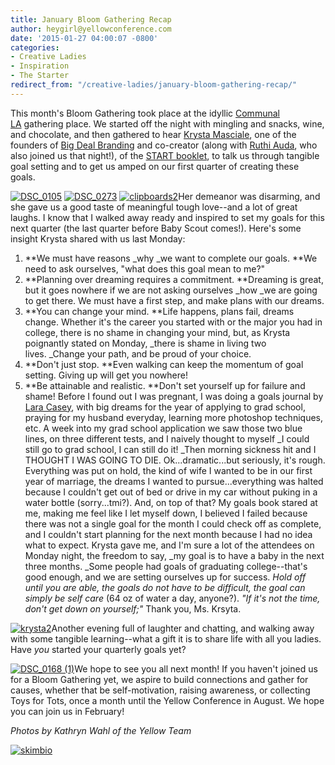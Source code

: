 ```yaml
---
title: January Bloom Gathering Recap
author: heygirl@yellowconference.com
date: '2015-01-27 04:00:07 -0800'
categories:
- Creative Ladies
- Inspiration
- The Starter
redirect_from: "/creative-ladies/january-bloom-gathering-recap/"
---
```


This month's Bloom Gathering took place at the idyllic [Communal LA](http://www.communal-la.com/) gathering place. We started off the night with mingling and snacks, wine, and chocolate, and then gathered to hear [Krysta Masciale](http://www.stilettosontherocks.com/), one of the founders of [Big Deal Branding](http://www.bigdealbranding.com/) and co-creator (along with [Ruthi Auda](http://www.ruthiauda.com/blog/), who also joined us that night!), of the [START booklet](http://www.stilettosontherocks.com/shop/), to talk us through tangible goal setting and to get us amped on our first quarter of creating these goals.

[![DSC_0105](http://yellowconference.com/wp-content/uploads/2015/01/DSC_0105-e1422237964239.jpg)](http://yellowconference.com/wp-content/uploads/2015/01/DSC_0105.jpg) [![DSC_0273](http://yellowconference.com/wp-content/uploads/2015/01/DSC_0273-e1422238001926.jpg)](http://yellowconference.com/wp-content/uploads/2015/01/DSC_0273.jpg) [![clipboards2](http://yellowconference.com/wp-content/uploads/2015/01/clipboards2.jpg)](http://yellowconference.com/wp-content/uploads/2015/01/clipboards2.jpg)Her demeanor was disarming, and she gave us a good taste of meaningful tough love--and a lot of great laughs. I know that I walked away ready and inspired to set my goals for this next quarter (the last quarter before Baby Scout comes!). Here's some insight Krysta shared with us last Monday:

1.  **We must have reasons _why _we want to complete our goals. **We need to ask ourselves, "what does this goal mean to me?"
2.  **Planning over dreaming requires a commitment. **Dreaming is great, but it goes nowhere if we are not asking ourselves _how _we are going to get there. We must have a first step, and make plans with our dreams.
3.  **You can change your mind. **Life happens, plans fail, dreams change. Whether it's the career you started with or the major you had in college, there is no shame in changing your mind, but, as Krysta poignantly stated on Monday, _there is shame in living two lives. _Change your path, and be proud of your choice.
4.  **Don't just stop. **Even walking can keep the momentum of goal setting. Giving up will get you nowhere!
5.  **Be attainable and realistic. **Don't set yourself up for failure and shame! Before I found out I was pregnant, I was doing a goals journal by [Lara Casey](http://laracasey.com/), with big dreams for the year of applying to grad school, praying for my husband everyday, learning more photoshop techniques, etc. A week into my grad school application we saw those two blue lines, on three different tests, and I naively thought to myself _I could still go to grad school, I can still do it! _Then morning sickness hit and I THOUGHT I WAS GOING TO DIE. Ok...dramatic...but seriously, it's rough. Everything was put on hold, the kind of wife I wanted to be in our first year of marriage, the dreams I wanted to pursue...everything was halted because I couldn't get out of bed or drive in my car without puking in a water bottle (sorry...tmi?). And, on top of that? My goals book stared at me, making me feel like I let myself down, I believed I failed because there was not a single goal for the month I could check off as complete, and I couldn't start planning for the next month because I had no idea what to expect. Krysta gave me, and I'm sure a lot of the attendees on Monday night, the freedom to say, _my goal is to have a baby in the next three months. _Some people had goals of graduating college--that's good enough, and we are setting ourselves up for success. _Hold off until you are able, the goals do not have to be difficult, the goal can simply be self care_ (64 oz of water a day, anyone?). _"If it's not the time, don't get down on yourself;"_ Thank you, Ms. Krsyta.

[![krysta2](http://yellowconference.com/wp-content/uploads/2015/01/krysta2.jpg)](http://yellowconference.com/wp-content/uploads/2015/01/krysta2.jpg)Another evening full of laughter and chatting, and walking away with some tangible learning--what a gift it is to share life with all you ladies. Have _you_ started your quarterly goals yet?

[![DSC_0168 (1)](http://yellowconference.com/wp-content/uploads/2015/01/DSC_0168-1.jpg)](http://yellowconference.com/wp-content/uploads/2015/01/DSC_0168-1.jpg)We hope to see you all next month! If you haven't joined us for a Bloom Gathering yet, we aspire to build connections and gather for causes, whether that be self-motivation, raising awareness, or collecting Toys for Tots, once a month until the Yellow Conference in August. We hope you can join us in February!

_Photos by Kathryn Wahl of the Yellow Team_

[![skimbio](http://yellowconference.com/wp-content/uploads/2015/02/skimbio.jpg)](http://lettersfromamister.tumblr.com/)
